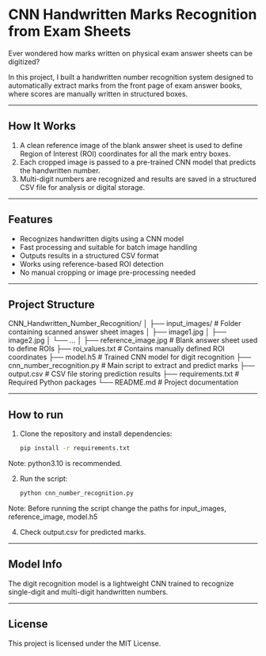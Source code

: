 # CNN Handwritten Marks Recognition from Exam Sheets

Ever wondered how marks written on physical exam answer sheets can be digitized?

In this project, I built a handwritten number recognition system designed to automatically extract marks from the front page of exam answer books, where scores are manually written in structured boxes.

---

## How It Works

1. A clean reference image of the blank answer sheet is used to define Region of Interest (ROI) coordinates for all the mark entry boxes.
2. Each cropped image is passed to a pre-trained CNN model that predicts the handwritten number.
3. Multi-digit numbers are recognized and results are saved in a structured CSV file for analysis or digital storage.

---

## Features

-  Recognizes handwritten digits using a CNN model
-  Fast processing and suitable for batch image handling
-  Outputs results in a structured CSV format
-  Works using reference-based ROI detection
-  No manual cropping or image pre-processing needed

---

## Project Structure

CNN_Handwritten_Number_Recognition/
│
├── input_images/ # Folder containing scanned answer sheet images
│ ├── image1.jpg
│ ├── image2.jpg
│ └── ...
│
├── reference_image.jpg # Blank answer sheet used to define ROIs
├── roi_values.txt # Contains manually defined ROI coordinates
├── model.h5 # Trained CNN model for digit recognition
├── cnn_number_recognition.py # Main script to extract and predict marks
├── output.csv # CSV file storing prediction results
├── requirements.txt # Required Python packages
└── README.md # Project documentation

---

## How to run

1. Clone the repository and install dependencies:
   ```bash
   pip install -r requirements.txt
Note: python3.10 is recommended.

2. Run the script:
   ```bash
   python cnn_number_recognition.py
Note: Before running the script change the paths for input_images, reference_image, model.h5

4. Check output.csv for predicted marks.

---

## Model Info

The digit recognition model is a lightweight CNN trained to recognize single-digit and multi-digit handwritten numbers.

---

## License
This project is licensed under the MIT License.
